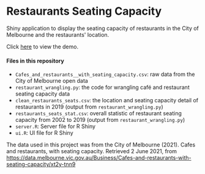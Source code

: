 # Restaurants Seating Capacity
Shiny application to display the seating capacity of restaurants in the City of Melbourne and the restaurants' location.

Click [here](https://supida.shinyapps.io/restaurant_seating/) to view the demo.


#### Files in this repository
- `Cafes_and_restaurants__with_seating_capacity.csv`: raw data from the City of Melbourne open data
- `restaurant_wrangling.py`: the code for wrangling café and restaurant seating capacity data
- `clean_restaurants_seats.csv`: the location and seating capacity detail of restaurants in 2019 (output from `restaurant_wrangling.py`)
- `restaurants_seats_stat.csv`: overall statistic of restaurant seating capacity from 2002 to 2019 (output from `restaurant_wrangling.py`)
- `server.R`: Server file for R Shiny
- `ui.R`: UI file for R Shiny


The data used in this project was from the City of Melbourne (2021). Cafes and restaurants, with seating capacity. Retrieved 2 June 2021, from https://data.melbourne.vic.gov.au/Business/Cafes-and-restaurants-with-seating-capacity/xt2y-tnn9
